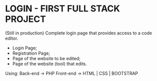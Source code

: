 # LOGIN - FIRST FULL STACK PROJECT
(Still in production) Complete login page that provides access to a code editor.

- Login Page;
- Registration Page;
- Page of the website to be edited;
- Page of the website (tool) that edits.

Using:
Back-end -> PHP
Front-end -> HTML | CSS | BOOTSTRAP
